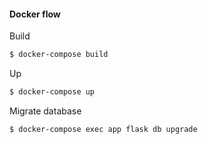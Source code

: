 #### Docker flow

Build
```sh
$ docker-compose build
```

Up
```sh
$ docker-compose up
```

Migrate database
```sh
$ docker-compose exec app flask db upgrade
```